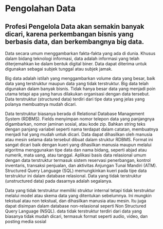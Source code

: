 # Pengolahan Data
## Profesi Pengelola Data akan semakin banyak dicari, karena perkembangan bisnis yang berbasis data, dan berkembangnya big data. 
Data secara umum menggambarkan fakta-fakta yang ada di dunia. Khusus dalam bidang teknologi informasi, data adalah informasi yang telah diterjemahkan ke dalam bentuk digital biner. Data dapat diterima untuk digunakan sebagai subjek tunggal atau subjek jamak. 

Big data adalah istilah yang menggambarkan volume data yang besar, baik data yang terstruktur maupun data yang tidak terstruktur. Big data telah digunakan dalam banyak bisnis. Tidak hanya besar data yang menjadi poin utama tetapi apa yang harus dilakukan organisasi dengan data tersebut. Data terstruktur (structured data) terdiri dari tipe data yang jelas yang polanya membuatnya mudah dicari. 

Data terstruktur biasanya berada di Relational Database Management System (RDBMS). Fields menyimpan nomor telepon data yang panjangnya digambarkan, nomor jaminan sosial, atau kode zip. Bahkan string teks dengan panjang variabel seperti nama terdapat dalam catatan, membuatnya menjadi hal yang mudah untuk dicari. Data dapat dihasilkan oleh manusia atau mesin selama data tersebut dibuat dalam struktur RDBMS. Format ini sangat dicari baik dengan kueri yang dihasilkan manusia maupun melalui algoritma menggunakan tipe data dan nama bidang, seperti abjad atau numerik, mata uang, atau tanggal. Aplikasi basis data relasional umum dengan data terstruktur termasuk sistem reservasi penerbangan, kontrol inventaris, transaksi penjualan, dan aktivitas Anjungan Tunai Mandiri (ATM). Structured Query Language (SQL) memungkinkan kueri pada tipe data terstruktur ini dalam database relasional. Data yang tidak terstruktur (unstructured data) pada dasarnya adalah segalanya. 

Data yang tidak terstruktur memiliki struktur internal tetapi tidak terstruktur melalui model atau skema data yang ditentukan sebelumnya. Ini mungkin tekstual atau non tekstual, dan dihasilkan manusia atau mesin. Itu juga dapat disimpan dalam database non-relasional seperti Non Structured Query Language (NSQL). data tidak terstruktur terdiri dari data yang biasanya tidak mudah dicari, termasuk format seperti audio, video, dan posting media sosial
